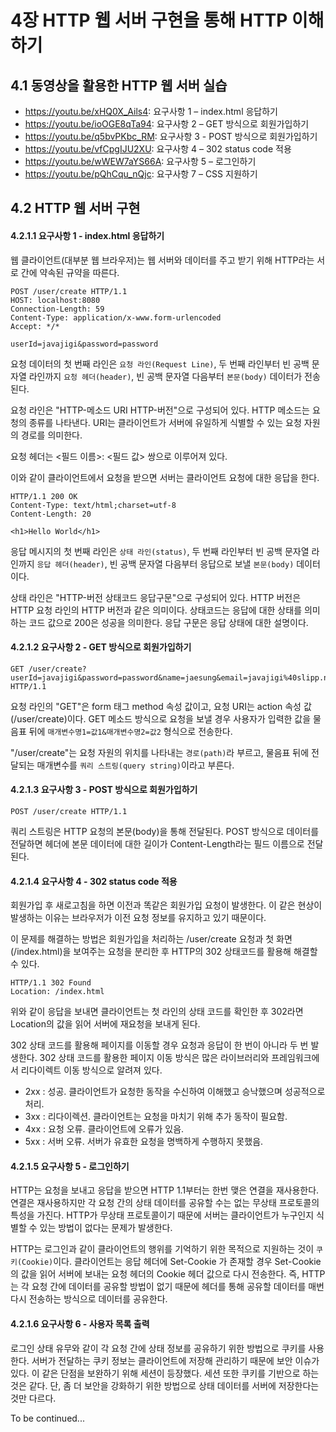 # 4장 HTTP 웹 서버 구현을 통해 HTTP 이해하기

## 4.1 동영상을 활용한 HTTP 웹 서버 실습
- https://youtu.be/xHQ0X_Ails4: 요구사항 1 – index.html 응답하기
- https://youtu.be/ioOGE8qTa94: 요구사항 2 – GET 방식으로 회원가입하기
- https://youtu.be/q5bvPKbc_RM: 요구사항 3 - POST 방식으로 회원가입하기
- https://youtu.be/vfCpgIJU2XU: 요구사항 4 – 302 status code 적용
- https://youtu.be/wWEW7aYS66A: 요구사항 5 – 로그인하기
- https://youtu.be/pQhCqu_nQjc: 요구사항 7 – CSS 지원하기

## 4.2 HTTP 웹 서버 구현

#### 4.2.1.1 요구사항 1 - index.html 응답하기
웹 클라이언트(대부분 웹 브라우저)는 웹 서버와 데이터를 주고 받기 위해 HTTP라는 서로 간에 약속된 규약을 따른다.
```text
POST /user/create HTTP/1.1
HOST: localhost:8080
Connection-Length: 59
Content-Type: application/x-www.form-urlencoded
Accept: */*

userId=javajigi&password=password
```
요청 데이터의 첫 번째 라인은 `요청 라인(Request Line)`, 두 번째 라인부터 빈 공백 문자열 라인까지 `요청 헤더(header)`, 빈 공백 문자열 다음부터 `본문(body)` 데이터가 전송된다.

요청 라인은 "HTTP-메소드 URI HTTP-버전"으로 구성되어 있다. HTTP 메소드는 요청의 종류를 나타낸다. URI는 클라이언트가 서버에 유일하게 식별할 수 있는 요청 자원의 경로를 의미한다.

요청 헤더는 <필드 이름>: <필드 값> 쌍으로 이루어져 있다.

이와 같이 클라이언트에서 요청을 받으면 서버는 클라이언트 요청에 대한 응답을 한다.
```text
HTTP/1.1 200 OK
Content-Type: text/html;charset=utf-8
Content-Length: 20

<h1>Hello World</h1>
```
응답 메시지의 첫 번째 라인은 `상태 라인(status)`, 두 번째 라인부터 빈 공백 문자열 라인까지 `응답 헤더(header)`, 빈 공백 문자열 다음부터 응답으로 보낼 `본문(body)` 데이터이다.

상태 라인은 "HTTP-버전 상태코드 응답구문"으로 구성되어 있다. HTTP 버전은 HTTP 요청 라인의 HTTP 버전과 같은 의미이다. 상태코드는 응답에 대한 상태를 의미하는 코드 값으로 200은 성공을 의미한다. 응답 구문은 응답 상태에 대한 설명이다.

#### 4.2.1.2 요구사항 2 - GET 방식으로 회원가입하기

```text
GET /user/create?userId=javajigi&password=password&name=jaesung&email=javajigi%40slipp.net HTTP/1.1
```

요청 라인의 "GET"은 form 태그 method 속성 값이고, 요청 URI는 action 속성 값(/user/create)이다.
GET 메소드 방식으로 요청을 보낼 경우 사용자가 입력한 값을 물음표 뒤에 `매개변수명1=값1&매개변수명2=값2` 형식으로 전송한다.

"/user/create"는 요청 자원의 위치를 나타내는 `경로(path)`라 부르고, 물음표 뒤에 전달되는 매개변수를 `쿼리 스트링(query string)`이라고 부른다.

#### 4.2.1.3 요구사항 3 - POST 방식으로 회원가입하기

```text
POST /user/create HTTP/1.1
```

쿼리 스트링은 HTTP 요청의 본문(body)을 통해 전달된다.
POST 방식으로 데이터를 전달하면 헤더에 본문 데이터에 대한 길이가 Content-Length라는 필드 이름으로 전달된다.

#### 4.2.1.4 요구사항 4 - 302 status code 적용

회원가입 후 새로고침을 하면 이전과 똑같은 회원가입 요청이 발생한다.
이 같은 현상이 발생하는 이유는 브라우저가 이전 요청 정보를 유지하고 있기 때문이다.

이 문제를 해결하는 방법은 회원가입을 처리하는 /user/create 요청과 첫 화면(/index.html)을 보여주는 요청을 분리한 후 HTTP의 302 상태코드를 활용해 해결할 수 있다.

```text
HTTP/1.1 302 Found
Location: /index.html
```

위와 같이 응답을 보내면 클라이언트는 첫 라인의 상태 코드를 확인한 후 302라면 Location의 값을 읽어 서버에 재요청을 보내게 된다.

302 상태 코드를 활용해 페이지를 이동할 경우 요청과 응답이 한 번이 아니라 두 번 발생한다. 302 상태 코드를 활용한 페이지 이동 방식은 많은 라이브러리와 프레임워크에서 리다이렉트 이동 방식으로 알려져 있다.

- 2xx : 성공. 클라이언트가 요청한 동작을 수신하여 이해했고 승낙했으며 성공적으로 처리.
- 3xx : 리다이렉션. 클라이언트는 요청을 마치기 위해 추가 동작이 필요함.
- 4xx : 요청 오류. 클라이언트에 오류가 있음.
- 5xx : 서버 오류. 서버가 유효한 요청을 명백하게 수행하지 못했음.

#### 4.2.1.5 요구사항 5 - 로그인하기

HTTP는 요청을 보내고 응답을 받으면 HTTP 1.1부터는 한번 맺은 연결을 재사용한다.
연결은 재사용하지만 각 요청 간의 상태 데이터를 공유할 수는 없는 무상태 프로토콜의 특성을 가진다.
HTTP가 무상태 프로토콜이기 때문에 서버는 클라이언트가 누구인지 식별할 수 있는 방법이 없다는 문제가 발생한다.

HTTP는 로그인과 같이 클라이언트의 행위를 기억하기 위한 목적으로 지원하는 것이 `쿠키(Cookie)`이다.
클라이언트는 응답 헤더에 Set-Cookie 가 존재할 경우 Set-Cookie의 값을 읽어 서버에 보내는 요청 헤더의 Cookie 헤더 값으로 다시 전송한다.
즉, HTTP는 각 요청 간에 데이터를 공유할 방법이 없기 때문에 헤더를 통해 공유할 데이터를 매번 다시 전송하는 방식으로 데이터를 공유한다.

####  4.2.1.6 요구사항 6 - 사용자 목록 출력

로그인 상태 유무와 같이 각 요청 간에 상태 정보를 공유하기 위한 방법으로 쿠키를 사용한다.
서버가 전달하는 쿠키 정보는 클라이언트에 저장해 관리하기 때문에 보안 이슈가 있다.
이 같은 단점을 보완하기 위해 세션이 등장했다. 세션 또한 쿠키를 기반으로 하는 것은 같다.
단, 좀 더 보안을 강화하기 위한 방법으로 상태 데이터를 서버에 저장한다는 것만 다르다.

To be continued...